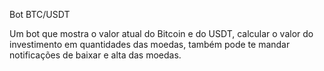 Bot BTC/USDT


Um bot que mostra o valor atual do Bitcoin e do USDT, calcular o valor do investimento em quantidades das moedas, também pode te mandar notificações de baixar e alta das moedas.